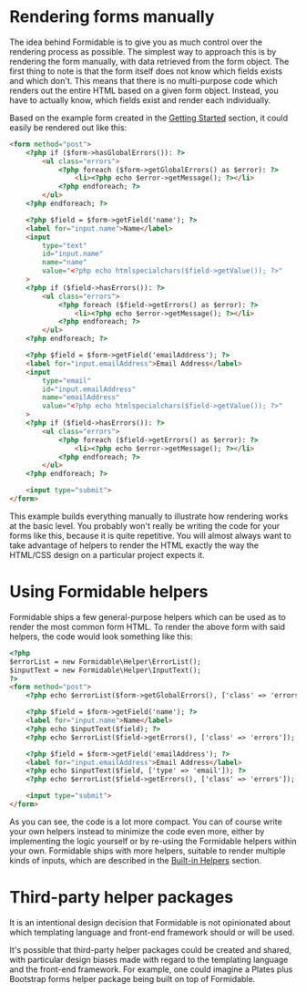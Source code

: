# Rendering forms manually

The idea behind Formidable is to give you as much control over the rendering process as possible. The simplest way to
approach this is by rendering the form manually, with data retrieved from the form object. The first thing to note is
that the form itself does not know which fields exists and which don't. This means that there is no multi-purpose code
which renders out the entire HTML based on a given form object. Instead, you have to actually know, which fields exist
and render each individually.

Based on the example form created in the [Getting Started](getting-started.md) section, it could easily be rendered out
like this:

```html
<form method="post">
    <?php if ($form->hasGlobalErrors()): ?>
        <ul class="errors">
            <?php foreach ($form->getGlobalErrors() as $error): ?>
                <li><?php echo $error->getMessage(); ?></li>
            <?php endforeach; ?>
        </ul>
    <?php endforeach; ?>

    <?php $field = $form->getField('name'); ?>
    <label for="input.name">Name</label>
    <input
        type="text"
        id="input.name"
        name="name"
        value="<?php echo htmlspecialchars($field->getValue()); ?>"
    >
    <?php if ($field->hasErrors()): ?>
        <ul class="errors">
            <?php foreach ($field->getErrors() as $error): ?>
                <li><?php echo $error->getMessage(); ?></li>
            <?php endforeach; ?>
        </ul>
    <?php endforeach; ?>

    <?php $field = $form->getField('emailAddress'); ?>
    <label for="input.emailAddress">Email Address</label>
    <input
        type="email"
        id="input.emailAddress"
        name="emailAddress"
        value="<?php echo htmlspecialchars($field->getValue()); ?>"
    >
    <?php if ($field->hasErrors()): ?>
        <ul class="errors">
            <?php foreach ($field->getErrors() as $error): ?>
                <li><?php echo $error->getMessage(); ?></li>
            <?php endforeach; ?>
        </ul>
    <?php endforeach; ?>

    <input type="submit">
</form>
```

This example builds everything manually to illustrate how rendering works at the basic level. You probably won't really
be writing the code for your forms like this, because it is quite repetitive. You will almost always want to take
advantage of helpers to render the HTML exactly the way the HTML/CSS design on a particular project expects it.

# Using Formidable helpers

Formidable ships a few general-purpose helpers which can be used as to render the most common form HTML. To render the
above form with said helpers, the code would look something like this:

```html
<?php
$errorList = new Formidable\Helper\ErrorList();
$inputText = new Formidable\Helper\InputText();
?>
<form method="post">
    <?php echo $errorList($form->getGlobalErrors(), ['class' => 'errors']); ?>

    <?php $field = $form->getField('name'); ?>
    <label for="input.name">Name</label>
    <?php echo $inputText($field); ?>
    <?php echo $errorList($field->getErrors(), ['class' => 'errors']); ?>

    <?php $field = $form->getField('emailAddress'); ?>
    <label for="input.emailAddress">Email Address</label>
    <?php echo $inputText($field, ['type' => 'email']); ?>
    <?php echo $errorList($field->getErrors(), ['class' => 'errors']); ?>

    <input type="submit">
</form>
```

As you can see, the code is a lot more compact. You can of course write your own helpers instead to minimize
the code even more, either by implementing the logic yourself or by re-using the Formidable helpers within your
own. Formidable ships with more helpers, suitable to render multiple kinds of inputs, which are described in the
[Built-in Helpers](built-in-helpers.md) section.

# Third-party helper packages

It is an intentional design decision that Formidable is not opinionated about which templating language and front-end
framework should or will be used.

It's possible that third-party helper packages could be created and shared, with particular design biases made with
regard to the templating language and the front-end framework. For example, one could imagine a Plates plus Bootstrap
forms helper package being built on top of Formidable.
